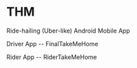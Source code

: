 # THM
Ride-hailing (Uber-like) Android Mobile App 

Driver App -- FinalTakeMeHome

Rider App -- RiderTakeMeHome

